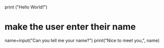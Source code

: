 print ("Hello World!")
# make the user enter their name
name=input("Can you tell me your name?")
print("Nice to meet you,", name)
